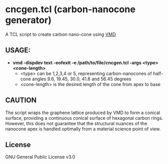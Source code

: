 # **cncgen.tcl** (carbon-nanocone generator)

A TCL script to create carbon nano-cone using [VMD](https://www.ks.uiuc.edu/Research/vmd/)

## **USAGE:**

- **vmd -dispdev text -eofexit -e /path/to/file/cncgen.tcl -args \<type> \<cone-length>**
  - \<type> can be 1,2,3,4 or 5, representing carbon-nanocones of half-cone angles 9.6, 19.45, 30.0, 41.8 and 56.45 degrees <br />
  - \<cone-length> is the desired length of the cone from apex to base

## **CAUTION**
The script wraps the graphene lattice produced by VMD to form a conical surface, providing a continuous conical surface of hexagonal carbon rings. However, this does not guarantee that the structural nuances of the nanocone apex is handled optimally from a material science point of view. 
 
## **License**

GNU General Public License v3.0
